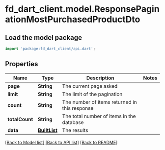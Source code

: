 # fd_dart_client.model.ResponsePaginationMostPurchasedProductDto

## Load the model package
```dart
import 'package:fd_dart_client/api.dart';
```

## Properties
Name | Type | Description | Notes
------------ | ------------- | ------------- | -------------
**page** | **String** | The current page asked | 
**limit** | **String** | The limit of the pagination | 
**count** | **String** | The number of items returned in this response | 
**totalCount** | **String** | The total number of items in the database | 
**data** | [**BuiltList<ResponseMostPurchasedProductDto>**](ResponseMostPurchasedProductDto.md) | The results | 

[[Back to Model list]](../README.md#documentation-for-models) [[Back to API list]](../README.md#documentation-for-api-endpoints) [[Back to README]](../README.md)


